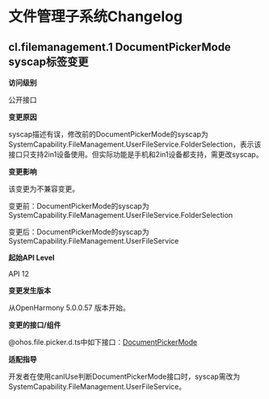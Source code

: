 # 文件管理子系统Changelog

## cl.filemanagement.1 DocumentPickerMode syscap标签变更

**访问级别**

公开接口

**变更原因**

syscap描述有误，修改前的DocumentPickerMode的syscap为SystemCapability.FileManagement.UserFileService.FolderSelection，表示该接口只支持2in1设备使用。但实际功能是手机和2in1设备都支持，需更改syscap。

**变更影响**

该变更为不兼容变更。

变更前：DocumentPickerMode的syscap为 SystemCapability.FileManagement.UserFileService.FolderSelection

变更后：DocumentPickerMode的syscap为 SystemCapability.FileManagement.UserFileService

**起始API Level**

API 12

**变更发生版本**

从OpenHarmony 5.0.0.57 版本开始。

**变更的接口/组件**

@ohos.file.picker.d.ts中如下接口：[DocumentPickerMode](../../../application-dev/reference/apis-core-file-kit/js-apis-file-picker.md#documentpickermode12)

**适配指导**

开发者在使用canIUse判断DocumentPickerMode接口时，syscap需改为SystemCapability.FileManagement.UserFileService。

